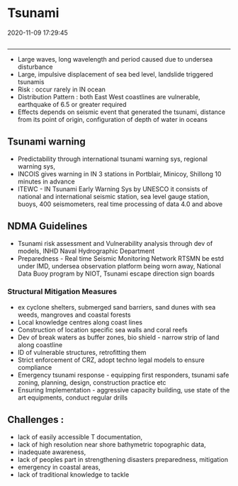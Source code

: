 # Tsunami
2020-11-09 17:29:45
```toc
```  
---


-   Large waves, long wavelength and period caused due to undersea disturbance
-   Large, impulsive displacement of sea bed level, landslide triggered tsunamis
-   Risk : occur rarely in IN ocean
-   Distribution Pattern : both East West coastlines are vulnerable, earthquake of 6.5 or greater required
-   Effects depends on seismic event that generated the tsunami, distance from its point of origin, configuration of depth of water in oceans
##   Tsunami warning
-   Predictability through international tsunami warning sys, regional warning sys,
-   INCOIS gives warning in IN 3 stations in Portblair, Minicoy, Shillong 10 minutes in advance
-   ITEWC - IN Tsunami Early Warning Sys by UNESCO it consists of national and international seismic station, sea level gauge station, buoys, 400 seismometers, real time processing of data  4.0 and above

##   NDMA Guidelines
-   Tsunami risk assessment and Vulnerability analysis through dev of models, INHD Naval Hydrographic Department
-   Preparedness - Real time Seismic Monitoring Network RTSMN be estd under IMD, undersea observation platform being worn away, National Data Buoy program by NIOT, Tsunami escape direction sign boards

###     Structural Mitigation Measures 
-   ex cyclone shelters, submerged sand barriers, sand dunes with sea weeds, mangroves and coastal forests
-   Local knowledge centres along coast lines
-   Construction of location specific sea walls and coral reefs
-   Dev of break waters as buffer zones, bio shield - narrow strip of land along coastline
-   ID of vulnerable structures, retrofitting them
-   Strict enforcement of CRZ, adopt techno legal models to ensure compliance
-   Emergency tsunami response - equipping first responders, tsunami safe zoning, planning, design, construction practice etc
-   Ensuring Implementation - aggressive capacity building, use state of the art equipments, conduct regular drills

## Challenges : 
- lack of easily accessible T documentation, 
- lack of high resolution near shore bathymetric topographic data, 
- inadequate awareness, 
- lack of peoples part in strengthening disasters preparedness, mitigation
- emergency in coastal areas, 
- lack of traditional knowledge to tackle




